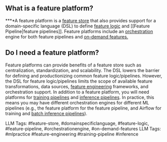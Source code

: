 **What is a feature platform?**
-------------------------------

**‍**A feature platform is a [feature store](https://www.hopsworks.ai/dictionary/feature-store) that also provides support for a domain-specific language (DSL) to define [feature logic](https://www.hopsworks.ai/dictionary/feature-logic) and [[Feature Pipeline|feature pipelines]]. Feature platforms include an [orchestration](https://www.hopsworks.ai/dictionary/orchestration) engine for both feature pipelines and [on-demand features.](https://www.hopsworks.ai/dictionary/on-demand-features)

**Do I need a feature platform?**
---------------------------------

Feature platforms can provide benefits of a feature store such as centralization, standardization, and scalability. The DSL lowers the barrier for defining and productionizing common feature logic/pipelines. However, the DSL for feature logic/pipelines limits the scope of available feature transformations, data sources, [feature engineering](https://www.hopsworks.ai/dictionary/feature-engineering) frameworks, and orchestration support. In addition to a feature platform, you will need platforms for [training pipelines](https://www.hopsworks.ai/dictionary/training-pipeline) and [inference pipelines](https://www.hopsworks.ai/dictionary/inference-pipeline). In practice, this means you may have different orchestration engines for different ML pipelines (e.g., the feature platform for the feature pipeline, and Airflow for training and [batch inference pipelines](https://www.hopsworks.ai/dictionary/batch-inference-pipeline)).


LLM Tags:  #feature-store, #domainspecificlanguage, #feature-logic, #feature-pipeline, #orchestrationengine, #on-demand-features
LLM Tags:  #mlpractice #feature-engineering #training-pipeline #inference